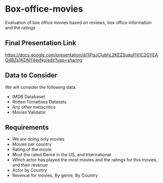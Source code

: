# Box-office-movies
Evaluation of box office movies based on reviews, box office information and the ratings

## Final Presentation Link
https://docs.google.com/presentation/d/1lPqJCIubhL2KEZSuauPiVIC2GYEAQ4BZs1KDNY4evNg/edit?usp=sharing

## Data to Consider 

We will consider the following data. 

- IMDB Databaset
- Rotten Tomattoes Datasets 
- Any other metacritics
- Movies Validator

## Requirements 

- We are doing only movies
- Movies per country
- Rating of the movie 
- Most the rated Genre in the US, and International 
- Which actor has played the most movies and the ratings for this movies, and their revenue
- Actor by Country 
- Revenue for movies, By genre, By Country




